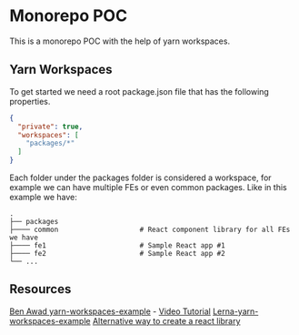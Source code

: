 # Monorepo POC

This is a monorepo POC with the help of yarn workspaces.

## Yarn Workspaces

To get started we need a root package.json file that has the following properties.

```json
{
  "private": true,
  "workspaces": [
    "packages/*"
  ]
}
```

Each folder under the packages folder is considered a workspace, for example we can have multiple FEs or even common packages. Like in this example we have:

    .
    ├── packages                   
    ├──── common                    # React component library for all FEs we have
    ├──── fe1                       # Sample React app #1
    ├──── fe2                       # Sample React app #2
    └── ...


## Resources

[Ben Awad yarn-workspaces-example](https://github.com/benawad/yarn-workspaces-example) - [Video Tutorial](https://www.youtube.com/watch?v=G8KXFWftCg0)
[Lerna-yarn-workspaces-example](https://github.com/Quramy/lerna-yarn-workspaces-example)
[Alternative way to create a react library](https://github.com/transitive-bullshit/create-react-library)
